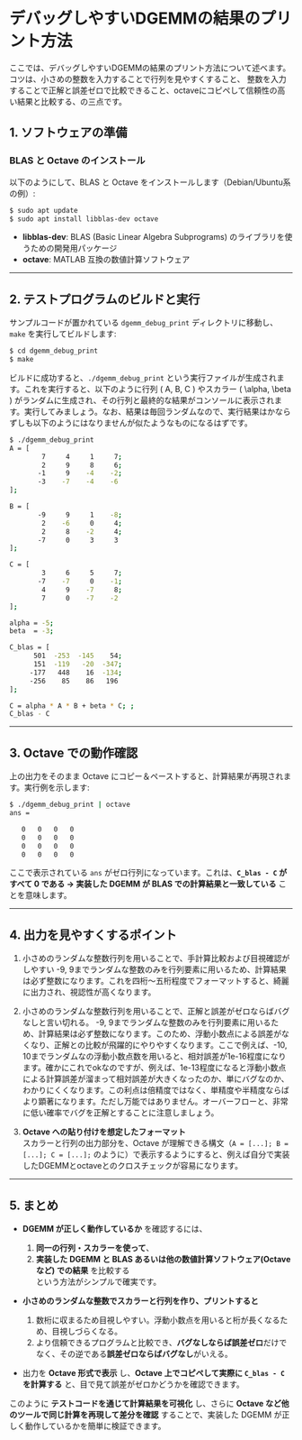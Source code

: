 # デバッグしやすいDGEMMの結果のプリント方法

ここでは、デバッグしやすいDGEMMの結果のプリント方法について述べます。コツは、小さめの整数を入力することで行列を見やすくすること、
整数を入力することで正解と誤差ゼロで比較できること、octaveにコピペして信頼性の高い結果と比較する、の三点です。

## 1. ソフトウェアの準備

### BLAS と Octave のインストール

以下のようにして、BLAS と Octave をインストールします（Debian/Ubuntu系の例）:

```bash
$ sudo apt update
$ sudo apt install libblas-dev octave
```

- **libblas-dev**: BLAS (Basic Linear Algebra Subprograms) のライブラリを使うための開発用パッケージ  
- **octave**: MATLAB 互換の数値計算ソフトウェア  

---

## 2. テストプログラムのビルドと実行

サンプルコードが置かれている `dgemm_debug_print` ディレクトリに移動し、`make` を実行してビルドします:

```bash
$ cd dgemm_debug_print
$ make
```

ビルドに成功すると、`./dgemm_debug_print` という実行ファイルが生成されます。これを実行すると、以下のように行列 \( A, B, C \) やスカラー \( \alpha, \beta \) がランダムに生成され、その行列と最終的な結果がコンソールに表示されます。実行してみましょう。なお、結果は毎回ランダムなので、実行結果はかならずしも以下のようにはなりませんが似たようなものになるはずです。

```bash
$ ./dgemm_debug_print
A = [
        7     4     1     7;
        2     9     8     6;
       -1     9    -4    -2;
       -3    -7    -4    -6
];

B = [
       -9     9     1    -8;
        2    -6     0     4;
        2     8    -2     4;
       -7     0     3     3
];

C = [
        3     6     5     7;
       -7    -7     0    -1;
        4     9    -7     8;
        7     0    -7    -2
];

alpha = -5;
beta  = -3;

C_blas = [
      501  -253  -145    54;
      151  -119   -20  -347;
     -177   448    16  -134;
     -256    85    86   196
];

C = alpha * A * B + beta * C; ;
C_blas - C
```
---

## 3. Octave での動作確認

上の出力をそのまま Octave にコピー＆ペーストすると、計算結果が再現されます。実行例を示します:

```bash
$ ./dgemm_debug_print | octave
ans =

   0   0   0   0
   0   0   0   0
   0   0   0   0
   0   0   0   0
```

ここで表示されている `ans` がゼロ行列になっています。これは、**`C_blas - C` がすべて 0 である → 実装した DGEMM が BLAS での計算結果と一致している** ことを意味します。

---

## 4. 出力を見やすくするポイント

1. 小さめのランダムな整数行列を用いることで、手計算比較および目視確認がしやすい
   -9, 9までランダムな整数のみを行列要素に用いるため、計算結果は必ず整数になります。これを四桁〜五桁程度でフォーマットすると、綺麗に出力され、視認性が高くなります。

2. 小さめのランダムな整数行列を用いることで、正解と誤差がゼロならばバグなしと言い切れる。
   -9, 9までランダムな整数のみを行列要素に用いるため、計算結果は必ず整数になります。このため、浮動小数点による誤差がなくなり、正解との比較が飛躍的にやりやすくなります。ここで例えば、-10, 10までランダムなの浮動小数点数を用いると、相対誤差が1e-16程度になります。確かにこれでokなのですが、例えば、1e-13程度になると浮動小数点による計算誤差が溜まって相対誤差が大きくなったのか、単にバグなのか、わかりにくくなります。この利点は倍精度ではなく、単精度や半精度ならばより顕著になります。ただし万能ではありません。オーバーフローと、非常に低い確率でバグを正解とすることに注意しましょう。

3. **Octave への貼り付けを想定したフォーマット**  
   スカラーと行列の出力部分を、Octave が理解できる構文（`A = [...]; B = [...]; C = [...];` のように）で表示するようにすると、例えば自分で実装したDGEMMとoctaveとのクロスチェックが容易になります。

---

## 5. まとめ

- **DGEMM が正しく動作しているか** を確認するには、
  1. **同一の行列・スカラーを使って**、
  2. **実装した DGEMM と BLAS あるいは他の数値計算ソフトウェア(Octave など) での結果** を比較する  
  という方法がシンプルで確実です。  

- **小さめのランダムな整数でスカラーと行列を作り、プリントすると**
  1. 数桁に収まるため目視しやすい。浮動小数点を用いると桁が長くなるため、目視しづらくなる。
  2. より信頼できるプログラムと比較でき、**バグなしならば誤差ゼロ**だけでなく、その逆である**誤差ゼロならばバグなし**がいえる。

- 出力を **Octave 形式で表示** し、**Octave 上でコピペして実際に `C_blas - C` を計算する** と、目で見て誤差がゼロかどうかを確認できます。  

このように **テストコードを通じて計算結果を可視化** し、さらに **Octave など他のツールで同じ計算を再現して差分を確認** することで、実装した DGEMM が正しく動作しているかを簡単に検証できます。

